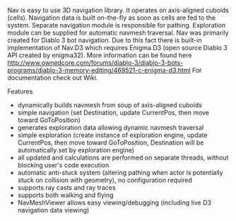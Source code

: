 Nav is easy to use 3D navigation library. It operates on axis-aligned cuboids (cells). Navigation data is built on-the-fly as soon as cells are fed to the system. Separate navigation module is responsible for pathing. Exploration module can be supplied for automatic navmesh traversal. Nav was primarily created for Diablo 3 bot navigation. Due to this fact there is built-in implementation of Nav.D3 which requires Enigma.D3 (open source Diablo 3 API created by enigma32). More information can be found here http://www.ownedcore.com/forums/diablo-3/diablo-3-bots-programs/diablo-3-memory-editing/469521-c-enigma-d3.html
For documentation check out Wiki.

Features
* dynamically builds navmesh from soup of axis-aligned cuboids
* simple navigation (set Destination, update CurrentPos, then move toward GoToPosition)
* generates exploration data allowing dynamic navmesh traversal
* simple exploration (create instance of exploration engine, update CurrentPos, then move toward GoToPosition, Destination will be automatically set by exploration engine)
* all updated and calculations are performed on separate threads, without blocking user's code execution
* automatic anti-stuck system (altering pathing when actor is potentially stuck on collision with geometry), no configuration required
* supports ray casts and ray traces
* supports both walking and flying
* NavMeshViewer allows easy viewing/debugging (including live D3 navigation data viewing)
